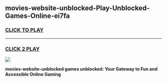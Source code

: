 
## movies-website-unblocked-Play-Unblocked-Games-Online-ei7fa
<h3>
<a href="https://premium76.site?title=movies-website-unblocked&ref=25A">CLICK TO PLAY</a></h3>
<hr>

<h3>
<a href="https://premium76.site?title=movies-website-unblocked&ref=25A">CLICK 2 PLAY</a>
  
</h3>

<a href="https://premium76.site?title=movies-website-unblocked&ref=25A"><img src="https://clearcache.store/games.png"></a>


**movies-website-unblocked games unblocked: Your Gateway to Fun and Accessible Online Gaming**
